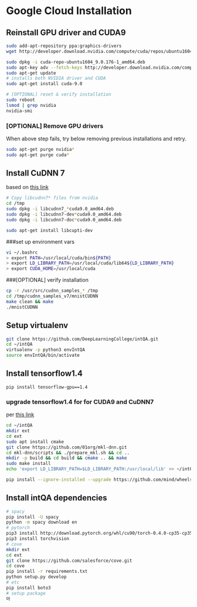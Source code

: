 # Google Cloud Installation


## Reinstall GPU driver and CUDA9
```bash
sudo add-apt-repository ppa:graphics-drivers
wget http://developer.download.nvidia.com/compute/cuda/repos/ubuntu1604/x86_64/cuda-repo-ubuntu1604_9.0.176-1_amd64.deb

sudo dpkg -i cuda-repo-ubuntu1604_9.0.176-1_amd64.deb
sudo apt-key adv --fetch-keys http://developer.download.nvidia.com/compute/cuda/repos/ubuntu1604/x86_64/7fa2af80.pub
sudo apt-get update
# installs both NVIDIA driver and CUDA
sudo apt-get install cuda-9.0

# [OPTIONAL] reset & verify installation
sudo reboot
lsmod | grep nvidia
nvidia-smi
```

### [OPTIONAL] Remove GPU drivers
When above step fails, try below removing previous installations and retry.

```bash
sudo apt-get purge nvidia*
sudo apt-get purge cuda*
```

## Install CuDNN 7 
based on [this link](http://goodtogreate.tistory.com/entry/TensorFlow-GPU-버전-우분투-1604에-설치-하기)

```bash
# Copy libcudnn7* files from nvidia
cd /tmp
sudo dpkg -i libcudnn7_*cuda9.0_amd64.deb
sudo dpkg -i libcudnn7-dev*cuda9.0_amd64.deb
sudo dpkg -i libcudnn7-doc*cuda9.0_amd64.deb

sudo apt-get install libcupti-dev
```

###set up environment vars

```bash
vi ~/.bashrc
> export PATH=/usr/local/cuda/bin${PATH}
> export LD_LIBRARY_PATH=/usr/local/cuda/lib64${LD_LIBRARY_PATH}
> export CUDA_HOME=/usr/local/cuda
```

###[OPTIONAL] verify installation

```bash
cp -r /usr/src/cudnn_samples_* /tmp
cd /tmp/cudnn_samples_v7/mnistCUDNN
make clean && make
./mnistCUDNN
```

## Setup virtualenv
```bash
git clone https://github.com/DeepLearningCollege/intQA.git
cd ~/intQA
virtualenv -p python3 envIntQA
source envIntQA/bin/activate
```

## Install tensorflow1.4 
```
pip install tensorflow-gpu==1.4
```

### upgrade tensorflow1.4 for for CUDA9 and CuDNN7
per [this link](https://github.com/mind/wheels/releases/tag/tf1.4-gpu-cuda9)

```bash
cd ~/intQA
mkdir ext
cd ext
sudo apt install cmake
git clone https://github.com/01org/mkl-dnn.git
cd mkl-dnn/scripts && ./prepare_mkl.sh && cd ..
mkdir -p build && cd build && cmake .. && make
sudo make install
echo 'export LD_LIBRARY_PATH=$LD_LIBRARY_PATH:/usr/local/lib' >> ~/intQA/envIntQA/bin/activate

pip install --ignore-installed --upgrade https://github.com/mind/wheels/releases/download/tf1.4-gpu-cuda9/tensorflow-1.4.0-cp35-cp35m-linux_x86_64.whl
```

## Install intQA dependencies

```bash
# spacy
pip install -U spacy
python -m spacy download en
# pytorch
pip3 install http://download.pytorch.org/whl/cu90/torch-0.4.0-cp35-cp35m-linux_x86_64.whl 
pip3 install torchvision
# cove
mkdir ext
cd ext
git clone https://github.com/salesforce/cove.git
cd cove
pip install -r requirements.txt
python setup.py develop
# etc
pip install boto3
# setup package
아
```